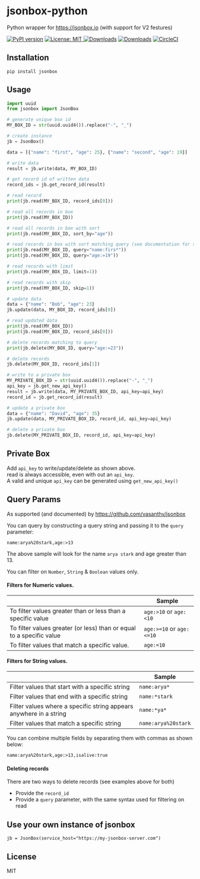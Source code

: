 # jsonbox-python
Python wrapper for https://jsonbox.io (with support for V2 festures)

[![PyPI version](https://badge.fury.io/py/jsonbox.svg)](https://badge.fury.io/py/jsonbox)
<a href="https://github.com/harlev/jsonbox-python/blob/master/LICENSE">
    <img alt="License: MIT" src="https://img.shields.io/badge/license-MIT-yellow.svg" target="_blank" />
</a>
[![Downloads](https://pepy.tech/badge/jsonbox)](https://pepy.tech/project/jsonbox)
[![Downloads](https://pepy.tech/badge/jsonbox/month)](https://pepy.tech/project/jsonbox/month)
[![CircleCI](https://circleci.com/gh/harlev/jsonbox-python/tree/master.svg?style=shield)](https://circleci.com/gh/harlev/jsonbox-python/tree/master)

## Installation
    pip install jsonbox
    
## Usage
```python
import uuid
from jsonbox import JsonBox

# generate unique box id
MY_BOX_ID = str(uuid.uuid4()).replace("-", "_")

# create instance
jb = JsonBox()

data = [{"name": "first", "age": 25}, {"name": "second", "age": 19}]

# write data
result = jb.write(data, MY_BOX_ID)

# get record id of written data
record_ids = jb.get_record_id(result)

# read record
print(jb.read(MY_BOX_ID, record_ids[0]))

# read all records in box
print(jb.read(MY_BOX_ID))

# read all records in box with sort
print(jb.read(MY_BOX_ID, sort_by="age"))

# read records in box with sort matching query (see documentation for syntax)
print(jb.read(MY_BOX_ID, query="name:firs*"))
print(jb.read(MY_BOX_ID, query="age:=19"))

# read records with limit
print(jb.read(MY_BOX_ID, limit=1))

# read records with skip
print(jb.read(MY_BOX_ID, skip=1))

# update data
data = {"name": "Bob", "age": 23}
jb.update(data, MY_BOX_ID, record_ids[0])

# read updated data
print(jb.read(MY_BOX_ID))
print(jb.read(MY_BOX_ID, record_ids[0]))

# delete records matching to query
print(jb.delete(MY_BOX_ID, query="age:=23"))

# delete records
jb.delete(MY_BOX_ID, record_ids[1])

# write to a private box
MY_PRIVATE_BOX_ID = str(uuid.uuid4()).replace("-", "_")
api_key = jb.get_new_api_key()
result = jb.write(data, MY_PRIVATE_BOX_ID, api_key=api_key)
record_id = jb.get_record_id(result)

# update a private box
data = {"name": "David", "age": 35}
jb.update(data, MY_PRIVATE_BOX_ID, record_id, api_key=api_key)

# delete a private box
jb.delete(MY_PRIVATE_BOX_ID, record_id, api_key=api_key)
```

## Private Box
Add `api_key` to write/update/delete as shown above.  
read is always accessible, even with out an `api_key`.  
A valid and unique `api_key` can be generated using `get_new_api_key()`

## Query Params
As supported (and documented) by https://github.com/vasanthv/jsonbox

You can query by constructing a query string and passing it to the `query` parameter:
```
name:arya%20stark,age:>13
```
The above sample will look for the name `arya stark` and age greater than 13. 

You can filter on `Number`, `String` & `Boolean` values only.

#### Filters for Numeric values.

|                                                                      | Sample                       |
|----------------------------------------------------------------------|------------------------------|
| To filter values greater than or less than a specific value          | `age:>10` or `age:<10`   |
| To filter values greater (or less) than or equal to a specific value | `age:>=10` or `age:<=10` |
| To filter values that match a specific value.                        | `age:=10`                  |

#### Filters for String values.

|                                                                    | Sample              |
|--------------------------------------------------------------------|---------------------|
| Filter values that start with a specific string                    | `name:arya*`      |
| Filter values that end with a specific string                      | `name:*stark`     |
| Filter values where a specific string appears anywhere in a string | `name:*ya*`       |
| Filter values that match a specific string                         | `name:arya%20stark` |

You can combine multiple fields by separating them with commas as shown below:
```
name:arya%20stark,age:>13,isalive:true
```

#### Deleting records
There are two ways to delete records (see examples above for both)
* Provide the `record_id`
* Provide a `query` parameter, with the same syntax used for filtering on read 

## Use your own instance of jsonbox
```
jb = JsonBox(service_host="https://my-jsonbox-server.com")
```


## License
MIT
